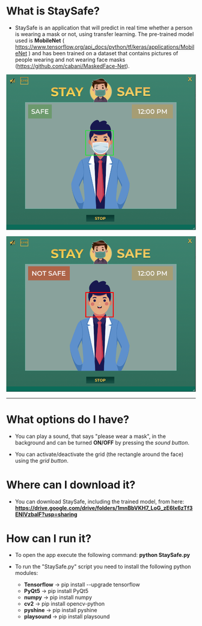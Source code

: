 # What is StaySafe?
 
 
 * StaySafe  is an application that will predict in real time whether a person is wearing a mask or not, using transfer learning. The pre-trained model used is <b>MobileNet</b> ( https://www.tensorflow.org/api_docs/python/tf/keras/applications/MobileNet ) and has been trained on a dataset that contains pictures of people wearing and not wearing face masks (https://github.com/cabani/MaskedFace-Net).
 


![Test Image 1](/IMGreadme/safe.png)


![Test Image 2](/IMGreadme/notsafe.png)



-----------------------------------------------



# What options do I have?
 
 * You can play a sound, that says "please wear a mask", in the background and can be turned <b>ON/OFF</b> by pressing the <i>sound button</i>. 
 

 * You can activate/deactivate the grid (the rectangle around the face) using the <i>grid button</i>.
 





# Where can I download it?

* You can download StaySafe, including the trained model, from here: <b> https://drive.google.com/drive/folders/1mnBbVKH7_LoG_zE6lx6zTf3ENlVzbalF?usp=sharing </b>





# How can I run it?
* To open the app execute the following command: <b> python StaySafe.py</b>


* To run the "StaySafe.py" script you need to install the following python modules:
    * <b>Tensorflow</b> -> pip install --upgrade tensorflow
    * <b>PyQt5</b>  -> pip install PyQt5
    * <b>numpy</b> -> pip install numpy
    * <b>cv2</b> -> pip install opencv-python
    * <b>pyshine</b> -> pip install pyshine
    * <b>playsound </b> -> pip install playsound

